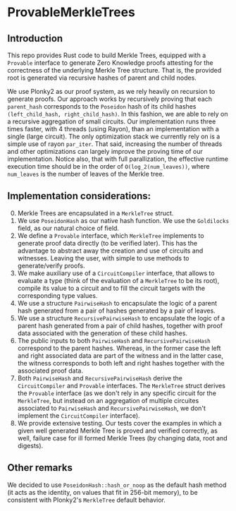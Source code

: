# ProvableMerkleTrees

## Introduction

This repo provides Rust code to build Merkle Trees, equipped with a `Provable` interface to generate Zero Knowledge proofs
attesting for the correctness of the underlying Merkle Tree structure. That is, the provided root is generated via recursive hashes of parent and child nodes.

We use Plonky2 as our proof system, as we rely heavily on recursion to generate proofs. Our approach works by recursively proving that each `parent_hash` corresponds to the `Poseidon` hash of its child hashes `(left_child_hash, right_child_hash)`. In this fashion, we are able to rely on a recursive aggregation of small circuits. Our implementation runs three times faster, with
4 threads (using Rayon), than an implementation with a single (large circuit). The only optimization stack we currently rely on is a simple use of rayon `par_iter`. That said, increasing the number of threads and other optimizations can largely improve the proving time of our implementation. Notice also, that with full parallization, the effective runtime execution time should 
be in the order of `O(log_2(num_leaves))`, where `num_leaves` is the number of leaves of the Merkle tree.  

## Implementation considerations:

0. Merkle Trees are encapsulated in a `MerkleTree` struct.
1. We use `PoseidonHash` as our native hash function. We use the `Goldilocks` field, as our natural choice of field.
2. We define a `Provable` interface, which `MerkleTree` implements to generate proof data directly (to be verified later).
This has the advantage to abstract away the creation and use of circuits and witnesses. Leaving the user, with simple to use methods
to generate/verify proofs.
3. We make auxiliary use of a `CircuitCompiler` interface, that allows to evaluate a type (think of the evaluation of a `MerkleTree` to be its root), compile its value to a circuit and to fill the circuit targets with the corresponding type values.
4. We use a structure `PairwiseHash` to encapsulate the logic of a parent hash generated from a pair of hashes generated by a pair of leaves.
5. We use a structure `RecursivePairwiseHash` to encapsulate the logic of a parent hash generated from a pair of child hashes, together with proof data associated with
the generation of these child hashes.
6. The public inputs to both `PairwiseHash` and `RecursivePairwiseHash` correspond to the parent hashes. Whereas, in the former case the left and right associated data are part of the witness
and in the latter case, the witness corresponds to both left and right hashes together with the associated proof data.
7. Both `PairwiseHash` and `RecursivePairwiseHash` derive the `CircuitCompiler` and `Provable` interfaces. The `MerkleTree` struct derives the `Provable` interface (as we don't rely in any
specific circuit for the `MerkleTree`, but instead on an aggregation of multiple circuites associated to `PairwiseHash` and `RecursivePairwiseHash`, we don't implement the `CircuitCompiler` interface).
8. We provide extensive testing. Our tests cover the examples in which a given well generated Merkle Tree is proved and verified correctly, as well, failure case for ill formed Merkle Trees (by changing data, root and digests).

## Other remarks

We decided to use `PoseidonHash::hash_or_noop` as the default hash method (it acts as the identity, on values that fit in 256-bit memory), to be consistent with Plonky2's `MerkleTree` default behavior.
